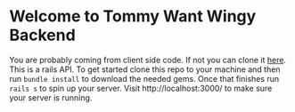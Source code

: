 # Welcome to Tommy Want Wingy Backend
You are probably coming from client side code. 
If not you can clone it [here](https://github.com/bufordeeds/tww-client).
This is a rails API.
To get started clone this repo to your machine and then run `bundle install` to download the needed gems. Once that finishes run `rails s` to spin up your server. Visit http://localhost:3000/ to make sure your server is running.